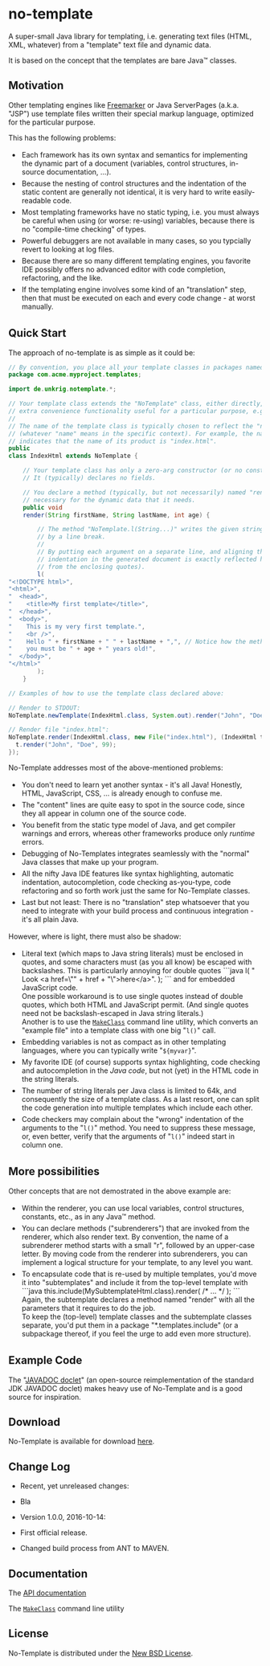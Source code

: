 # no-template
A super-small Java library for templating, i.e. generating text files (HTML, XML, whatever) from a "template" text file and dynamic data.

It is based on the concept that the templates are bare Java&trade; classes.

## Motivation

Other templating engines like <a href="http://freemarker.org">Freemarker</a> or Java ServerPages (a.k.a. "JSP")
use template files written their special markup language, optimized for the particular purpose. 

This has the following problems:
  <ul>
    <li style="padding:3px">
      Each framework has its own syntax and semantics for implementing the dynamic part of a document (variables,
      control structures, in-source documentation, ...).
    </li>
    <li style="padding:3px">
      Because the nesting of control structures and the indentation of the static content are generally not identical,
      it is very hard to write easily-readable code.
    </li>
    <li style="padding:3px">
      Most templating frameworks have no static typing, i.e. you must always be careful when using (or worse: re-using)
      variables, because there is no "compile-time checking" of types.
    </li>
    <li style="padding:3px">
      Powerful debuggers are not available in many cases, so you typcially revert to looking at log files.
    </li>
    <li style="padding:3px">
      Because there are so many different templating engines, you favorite IDE possibly offers no advanced editor with
      code completion, refactoring, and the like.
    </li>
    <li style="padding:3px">
      If the templating engine involves some kind of an "translation" step, then that must be executed on each and
      every code change - at worst manually.
    </li>
  </ul>

## Quick Start

The approach of no-template is as simple as it could be:

```java
// By convention, you place all your template classes in packages named "*.templates[.*]":
package com.acme.myproject.templates;

import de.unkrig.notemplate.*;

// Your template class extends the "NoTemplate" class, either directly, as here, or indirectly to get
// extra convenience functionality useful for a particular purpose, e.g. by extending "HtmlTemplate".
//
// The name of the template class is typically chosen to reflect the "name" of the generated document
// (whatever "name" means in the specific context). For example, the name of this template class
// indicates that the name of its product is "index.html".
public
class IndexHtml extends NoTemplate {

    // Your template class has only a zero-arg constructor (or no constructor at all).
    // It (typically) declares no fields.

    // You declare a method (typically, but not necessarily) named "render" with all the parameters
    // necessary for the dynamic data that it needs.
    public void
    render(String firstName, String lastName, int age) {

        // The method "NoTemplate.l(String...)" writes the given strings to the output, each followed
        // by a line break.
        //
        // By putting each argument on a separate line, and aligning these lines in column one, the
        // indentation in the generated document is exactly reflected here in the source code (apart
        // from the enclosing quotes).
        l(
"<!DOCTYPE html>",
"<html>",
"  <head>",
"    <title>My first template</title>",
"  </head>",
"  <body>",
"    This is my very first template.",
"    <br />",
"    Hello " + firstName + " " + lastName + ",", // Notice how the method parameters are used.
"    you must be " + age + " years old!",
"  </body>",
"</html>"
        );
    }
```

```java
// Examples of how to use the template class declared above:

// Render to STDOUT:
NoTemplate.newTemplate(IndexHtml.class, System.out).render("John", "Doe", 99);

// Render file "index.html":
NoTemplate.render(IndexHtml.class, new File("index.html"), (IndexHtml t) -> {
  t.render("John", "Doe", 99);
});
```

No-Template addresses most of the above-mentioned problems:
  <ul>
    <li style="padding:3px">
      You don't need to learn yet another syntax - it's all Java! Honestly, HTML, JavaScript, CSS, ... is already
      enough to confuse me.
    </li>
    <li style="padding:3px">
      The "content" lines are quite easy to spot in the source code, since they all appear in column one of the source code.
    </li>
    <li style="padding:3px">
      You benefit from the static type model of Java, and get compiler warnings and errors, whereas other frameworks
      produce only <i>runtime</i> errors.
    </li>
    <li style="padding:3px">
      Debugging of No-Templates integrates seamlessly with the "normal" Java classes that make up your program.
    </li>
    <li style="padding:3px">
      All the nifty Java IDE features like syntax highlighting, automatic indentation, autocompletion, code checking
      as-you-type, code refactoring and so forth work just the same for No-Template classes.
    </li>
    <li style="padding:3px">
      Last but not least: There is no "translation" step whatsoever that you need to integrate with your build
      process and continuous integration - it's all plain Java.
    </li>
  </ul>
  <p>
    However, where is light, there must also be shadow:
  </p>
  <ul>
    <li style="padding:3px">
      Literal text (which maps to Java string literals) must be enclosed in quotes, and some characters must
      (as you all know) be escaped with backslashes. This is particularly annoying for double quotes
```java
      l(
"    Look &lt;a href=\"" + href + "\">here&lt;/a>".
      );
```
and for embedded JavaScript code.
      <br />
      One possible workaround is to use single quotes instead of double quotes, which both HTML and JavaScript
      permit. (And single quotes need not be backslash-escaped in Java string literals.)
      <br />
      Another is to use the
      <a href="https://raw.githubusercontent.com/aunkrig/no-template/master/no-template-tools/src/de/unkrig/notemplate/tools/MakeClass.main(String%5B%5D).txt"><code>MakeClass</code></a>
      command line utility, which converts an "example file" into a template class with one big "<code>l()</code>" call.
    </li>
    <li style="padding:3px">
      Embedding variables is not as compact as in other templating languages, where you can typically write
      "<code>${myvar}</code>".
    </li>
    <li style="padding:3px">
      My favorite IDE (of course) supports syntax highlighting, code checking and autocompletion in the <i>Java
      code</i>, but not (yet) in the HTML code in the string literals.
    </li>
    <li style="padding:3px">
      The number of string literals per Java class is limited to 64k, and consequently the size of a
      template class. As a last resort, one can split the code generation into multiple templates which include
      each other.
    </li>
    <li style="padding:3px">
      Code checkers may complain about the "wrong" indentation of the arguments to the "<code>l()</code>" method. You need
      to suppress these message, or, even better, verify that the arguments of "<code>l()</code>" indeed start in column
      one.
    </li>
  </ul>

## More possibilities

Other concepts that are not demostrated in the above example are:

  <ul>
    <li style="padding:3px">
      Within the renderer, you can use local variables, control structures, constants, etc., as in any Java&trade;
      method.
      <br />
    </li>
    <li style="padding:3px">
      You can declare methods ("subrenderers") that are invoked from the renderer, which also render text.
      By convention, the name of a subrenderer method starts with a small "r", followed by an upper-case letter.
      By moving code from the renderer into subrenderers, you can implement a logical structure for your template,
      to any level you want.
    </li>
    <li style="padding:3px">
      To encapsulate code that is re-used by multiple templates, you'd move it into "subtemplates" and include it
      from the top-level template with
```java
this.include(MySubtemplateHtml.class).render( /* ... */ );
```
Again, the subtemplate declares a method named "render" with all the parameters that it requires to do the job.
      <br />
      To keep the (top-level) template classes and the subtemplate classes separate, you'd put them in a package
      "*.templates.include" (or a subpackage thereof, if you feel the urge to add even more structure).
    </li>
  </ul>
  
## Example Code
  
The
"<a href="http://unkrig.de/w/JAVADOC_doclet">JAVADOC doclet</a>"
(an open-source reimplementation of the standard JDK JAVADOC doclet) makes heavy use of No-Template and is a good
source for inspiration.

## Download
      
No-Template is available for download
<a href="http://no-template.unkrig.de/download/">here</a>.

## Change Log

* Recent, yet unreleased changes:
 * Bla

* Version 1.0.0, 2016-10-14:
 * First official release.
 * Changed build process from ANT to MAVEN.

## Documentation
      
The <a href="http://no-template.unkrig.de/javadoc/">API documentation</a>

The
<a href="https://raw.githubusercontent.com/aunkrig/no-template/master/no-template-tools/src/de/unkrig/notemplate/tools/MakeClass.main(String%5B%5D).txt"><code>MakeClass</code></a>
command line utility

## License

No-Template is distributed under the
<a href="https://raw.githubusercontent.com/aunkrig/no-template/master/no-template-dist/new_bsd_license.txt">New BSD License</a>.
